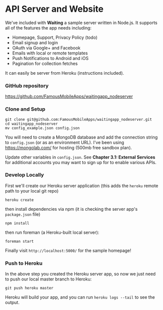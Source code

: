 # API Server and Website 

We've included with __Waiting__ a sample server written in Node.js. It supports all of the features the app needs including: 

- Homepage, Support, Privacy Policy (todo) 
- Email signup and login 
- OAuth via Google+ and Facebook 
- Emails with local or remote templates
- Push Notifications to Android and iOS 
- Pagination for collection fetches 

It can easily be server from Heroku (instructions included). 


### GitHub repository

https://github.com/FamousMobileApps/waitingapp_nodeserver


### Clone and Setup 

    git clone git@github.com:FamousMobileApps/waitingapp_nodeserver.git
    cd waitingapp_nodeserver
    mv config_example.json config.json

You will need to create a MongoDB database and add the connection string to `config.json` (or as an environment URL). I've been using https://mongolab.com/ for hosting (500mb free sandbox plan).

Update other variables in `config.json`. See __Chapter 3.1: External Services__ for additional accounts you may want to sign up for to enable various APIs. 


### Develop Locally 

First we'll create our Heroku server application (this adds the `heroku` remote path to your local git repo) 

    heroku create
    
then install dependencies via npm (it is checking the server app's `package.json` file)

    npm install
    
then run foreman (a Heroku-built local server): 

    foreman start

Finally visit `http://localhost:5000/` for the sample homepage! 


### Push to Heroku 

In the above step you created the Heroku server app, so now we just need to push our local master branch to Heroku:   

    git push heroku master

Heroku will build your app, and you can run `heroku logs --tail` to see the output. 








